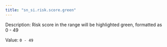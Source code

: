 ```yaml
---
title: "sn_si.risk.score.green"
---
```


Description: Risk score in the range will be highlighted green, formatted as 0 - 49

Value: `0 - 49`